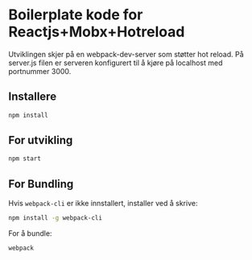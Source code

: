 # Boilerplate kode for Reactjs+Mobx+Hotreload

Utviklingen skjer på en webpack-dev-server som støtter hot reload. På server.js filen er serveren konfigurert til å kjøre på localhost med portnummer 3000. 


## Installere
```bash
npm install
```

## For utvikling
```bash
npm start
```

## For Bundling
Hvis `webpack-cli` er ikke innstallert, installer ved å skrive: 
```bash
npm install -g webpack-cli
```
For å bundle:
```bash
webpack
```
